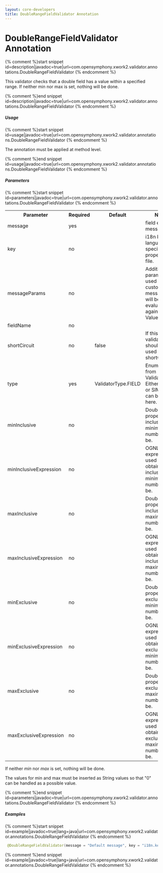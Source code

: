 ```yaml
---
layout: core-developers
title: DoubleRangeFieldValidator Annotation
---
```


# DoubleRangeFieldValidator Annotation



{% comment %}start snippet id=description|javadoc=true|url=com.opensymphony.xwork2.validator.annotations.DoubleRangeFieldValidator {% endcomment %}
<p> This validator checks that a double field has a value within a specified range.
 If neither min nor max is set, nothing will be done.
</p>
{% comment %}end snippet id=description|javadoc=true|url=com.opensymphony.xwork2.validator.annotations.DoubleRangeFieldValidator {% endcomment %}

##### Usage



{% comment %}start snippet id=usage|javadoc=true|url=com.opensymphony.xwork2.validator.annotations.DoubleRangeFieldValidator {% endcomment %}
<p> <p>The annotation must be applied at method level.</p>
</p>
{% comment %}end snippet id=usage|javadoc=true|url=com.opensymphony.xwork2.validator.annotations.DoubleRangeFieldValidator {% endcomment %}

##### Parameters



{% comment %}start snippet id=parameters|javadoc=true|url=com.opensymphony.xwork2.validator.annotations.DoubleRangeFieldValidator {% endcomment %}
<p> <table class='confluenceTable' summary=''>
 <tr>
 <th class='confluenceTh'> Parameter </th>
 <th class='confluenceTh'> Required </th>
 <th class='confluenceTh'> Default </th>
 <th class='confluenceTh'> Notes </th>
 </tr>
 <tr>
 <td class='confluenceTd'>message</td>
 <td class='confluenceTd'>yes</td>
 <td class='confluenceTd'>&nbsp;</td>
 <td class='confluenceTd'>field error message</td>
 </tr>
 <tr>
 <td class='confluenceTd'>key</td>
 <td class='confluenceTd'>no</td>
 <td class='confluenceTd'>&nbsp;</td>
 <td class='confluenceTd'>i18n key from language specific properties file.</td>
 </tr>
 <tr>
 <td class='confluenceTd'>messageParams</td>
 <td class='confluenceTd'>no</td>
 <td class='confluenceTd'>&nbsp;</td>
 <td class='confluenceTd'>Additional params to be used to customize message - will be evaluated against the Value Stack</td>
 </tr>
 <tr>
 <td class='confluenceTd'>fieldName</td>
 <td class='confluenceTd'>no</td>
 <td class='confluenceTd'>&nbsp;</td>
 <td class='confluenceTd'>&nbsp;</td>
 </tr>
 <tr>
 <td class='confluenceTd'>shortCircuit</td>
 <td class='confluenceTd'>no</td>
 <td class='confluenceTd'>false</td>
 <td class='confluenceTd'>If this validator should be used as shortCircuit.</td>
 </tr>
 <tr>
 <td class='confluenceTd'>type</td>
 <td class='confluenceTd'>yes</td>
 <td class='confluenceTd'>ValidatorType.FIELD</td>
 <td class='confluenceTd'>Enum value from ValidatorType. Either FIELD or SIMPLE can be used here.</td>
 </tr>
 <tr>
 <td class='confluenceTd'> minInclusive </td>
 <td class='confluenceTd'> no </td>
 <td class='confluenceTd'>&nbsp;</td>
 <td class='confluenceTd'> Double property.  The inclusive minimum the number must be. </td>
 </tr>
 <tr>
 <td class='confluenceTd'>minInclusiveExpression</td>
 <td class='confluenceTd'>no</td>
 <td class='confluenceTd'>&nbsp;</td>
 <td class='confluenceTd'>OGNL expression used to obtain the inclusive minimum the number must be. </td>
 </tr>
 <tr>
 <td class='confluenceTd'> maxInclusive </td>
 <td class='confluenceTd'> no </td>
 <td class='confluenceTd'>&nbsp;</td>
 <td class='confluenceTd'> Double property.  The inclusive maximum number can be. </td>
 </tr>
 <tr>
 <td class='confluenceTd'> maxInclusiveExpression </td>
 <td class='confluenceTd'> no </td>
 <td class='confluenceTd'>&nbsp;</td>
 <td class='confluenceTd'>OGNL expression used to obtain the inclusive maximum number can be. </td>
 </tr>
 <tr>
 <td class='confluenceTd'> minExclusive </td>
 <td class='confluenceTd'> no </td>
 <td class='confluenceTd'>&nbsp;</td>
 <td class='confluenceTd'> Double property.  The exclusive minimum the number must be. </td>
 </tr>
 <tr>
 <td class='confluenceTd'> minExclusiveExpression </td>
 <td class='confluenceTd'> no </td>
 <td class='confluenceTd'>&nbsp;</td>
 <td class='confluenceTd'>OGNL expression used to obtain the exclusive minimum the number must be. </td>
 </tr>
 <tr>
 <td class='confluenceTd'> maxExclusive </td>
 <td class='confluenceTd'> no </td>
 <td class='confluenceTd'>&nbsp;</td>
 <td class='confluenceTd'> Double property.  The exclusive maximum number can be. </td>
 </tr>
 <tr>
 <td class='confluenceTd'> maxExclusiveExpression </td>
 <td class='confluenceTd'> no </td>
 <td class='confluenceTd'>&nbsp;</td>
 <td class='confluenceTd'>OGNL expression used to obtain the exclusive maximum number can be. </td>
 </tr>
 </table>

 <p>If neither <em>min</em> nor <em>max</em> is set, nothing will be done.</p>

 <p>The values for min and max must be inserted as String values so that "0" can be handled as a possible value.</p>
</p>
{% comment %}end snippet id=parameters|javadoc=true|url=com.opensymphony.xwork2.validator.annotations.DoubleRangeFieldValidator {% endcomment %}

##### Examples



{% comment %}start snippet id=example|javadoc=true|lang=java|url=com.opensymphony.xwork2.validator.annotations.DoubleRangeFieldValidator {% endcomment %}

```java
 @DoubleRangeFieldValidator(message = "Default message", key = "i18n.key", shortCircuit = true, minInclusive = "0.123", maxInclusive = "99.987")

```

{% comment %}end snippet id=example|javadoc=true|lang=java|url=com.opensymphony.xwork2.validator.annotations.DoubleRangeFieldValidator {% endcomment %}
